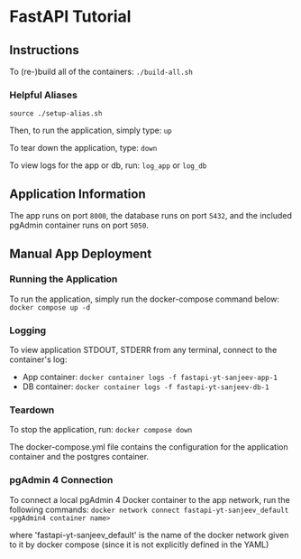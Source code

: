 # FastAPI Tutorial

## Instructions
To (re-)build all of the containers:
  `./build-all.sh`

### Helpful Aliases
  `source ./setup-alias.sh`

Then, to run the application, simply type:
  `up`

To tear down the application, type:
  `down`

To view logs for the app or db, run:
  `log_app` or
  `log_db`


## Application Information
The app runs on port `8000`, the database runs on port `5432`, and the included pgAdmin container runs on port `5050`.


## Manual App Deployment
### Running the Application
To run the application, simply run the docker-compose command below:
  ```docker compose up -d```

### Logging
To view application STDOUT, STDERR from any terminal, connect to the container's log:
 - App container: ```docker container logs -f fastapi-yt-sanjeev-app-1```
 - DB container:  ```docker container logs -f fastapi-yt-sanjeev-db-1```

### Teardown
To stop the application, run:
  `docker compose down`

The docker-compose.yml file contains the configuration for the application container and the postgres container.

### pgAdmin 4 Connection
To connect a local pgAdmin 4 Docker container to the app network, run the following commands:
  `docker network connect fastapi-yt-sanjeev_default <pgAdmin4 container name>`

where 'fastapi-yt-sanjeev_default' is the name of the docker network given to it by docker compose (since it is not explicitly defined in the YAML)
